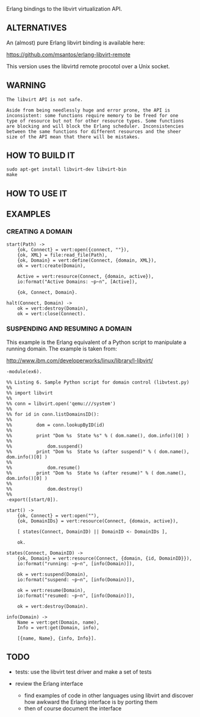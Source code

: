 
Erlang bindings to the libvirt virtualization API.


## ALTERNATIVES

An (almost) pure Erlang libvirt binding is available here:

<https://github.com/msantos/erlang-libvirt-remote>

This version uses the libvirtd remote procotol over a Unix socket.


## WARNING

    The libvirt API is not safe.

    Aside from being needlessly huge and error prone, the API is
    inconsistent: some functions require memory to be freed for one
    type of resource but not for other resource types. Some functions
    are blocking and will block the Erlang scheduler. Inconsistencies
    between the same functions for different resources and the sheer
    size of the API mean that there will be mistakes.


## HOW TO BUILD IT

    sudo apt-get install libvirt-dev libvirt-bin
    make


## HOW TO USE IT

## EXAMPLES

### CREATING A DOMAIN

    start(Path) ->
        {ok, Connect} = vert:open({connect, ""}),
        {ok, XML} = file:read_file(Path),
        {ok, Domain} = vert:define(Connect, {domain, XML}),
        ok = vert:create(Domain),

        Active = vert:resource(Connect, {domain, active}),
        io:format("Active Domains: ~p~n", [Active]),

        {ok, Connect, Domain}.

    halt(Connect, Domain) ->
        ok = vert:destroy(Domain),
        ok = vert:close(Connect).


### SUSPENDING AND RESUMING A DOMAIN

This example is the Erlang equivalent of a Python script to manipulate a
running domain. The example is taken from:

<http://www.ibm.com/developerworks/linux/library/l-libvirt/>


    -module(ex6).

    %% Listing 6. Sample Python script for domain control (libvtest.py)
    %%
    %% import libvirt
    %%
    %% conn = libvirt.open('qemu:///system')
    %%
    %% for id in conn.listDomainsID():
    %%
    %%         dom = conn.lookupByID(id)
    %%
    %%         print "Dom %s  State %s" % ( dom.name(), dom.info()[0] )
    %%
    %%             dom.suspend()
    %%         print "Dom %s  State %s (after suspend)" % ( dom.name(), dom.info()[0] )
    %%
    %%             dom.resume()
    %%         print "Dom %s  State %s (after resume)" % ( dom.name(), dom.info()[0] )
    %%
    %%             dom.destroy()
    %%
    -export([start/0]).

    start() ->
        {ok, Connect} = vert:open(""),
        {ok, DomainIDs} = vert:resource(Connect, {domain, active}),

        [ states(Connect, DomainID) || DomainID <- DomainIDs ],

        ok.

    states(Connect, DomainID) ->
        {ok, Domain} = vert:resource(Connect, {domain, {id, DomainID}}),
        io:format("running: ~p~n", [info(Domain)]),

        ok = vert:suspend(Domain),
        io:format("suspend: ~p~n", [info(Domain)]),

        ok = vert:resume(Domain),
        io:format("resumed: ~p~n", [info(Domain)]),

        ok = vert:destroy(Domain).

    info(Domain) ->
        Name = vert:get(Domain, name),
        Info = vert:get(Domain, info),

        [{name, Name}, {info, Info}].


## TODO

* tests: use the libvirt test driver and make a set of tests

* review the Erlang interface
    * find examples of code in other languages using libvirt and discover
      how awkward the Erlang interface is by porting them
    * then of course document the interface


